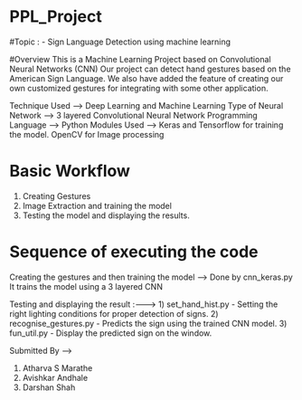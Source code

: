 # PPL_Project
#Topic : - Sign Language Detection using machine learning

#Overview 
This is a Machine Learning Project based on Convolutional Neural Networks (CNN)
Our project can detect hand gestures based on the American Sign Language. We also have added 
the feature of creating our own customized gestures for integrating with some other application.

Technique Used --> Deep Learning and Machine Learning
Type of Neural Network --> 3 layered Convolutional Neural Network
Programming Language  --> Python
Modules Used --> Keras and Tensorflow for training the model.
                  OpenCV for Image processing

# Basic Workflow 

1) Creating Gestures
2) Image Extraction and training the model
3) Testing the model and displaying the results.
 
 
 # Sequence of executing the code 
 
 Creating the gestures and then training the model --> Done by cnn_keras.py
                                                        It trains the model using a 3 layered CNN
 
 Testing and displaying the result :--->
      1) set_hand_hist.py - Setting the right lighting conditions for proper detection of signs.
      2) recognise_gestures.py - Predicts the sign using the trained CNN model.
      3) fun_util.py - Display the predicted sign on the window.
      
      
      
 Submitted By -->
 1) Atharva S Marathe 
 2) Avishkar Andhale 
 3) Darshan Shah
 
